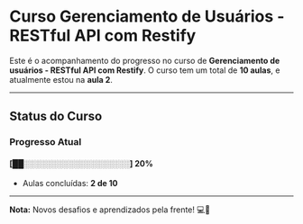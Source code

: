 # **Curso Gerenciamento de Usuários - RESTful API com Restify**

Este é o acompanhamento do progresso no curso de **Gerenciamento de usuários - RESTful API com Restify**. O curso tem um total de **10 aulas**, e atualmente estou na **aula 2**.

---

## **Status do Curso**

### Progresso Atual  
#### [██░░░░░░░░░░░░░░░░░░░] **20%**  
- Aulas concluídas: **2 de 10**  

---

**Nota:** Novos desafios e aprendizados pela frente! 💻🚀
